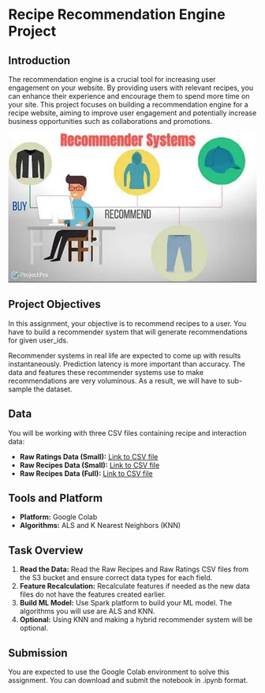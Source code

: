 # Recipe Recommendation Engine Project

## Introduction
The recommendation engine is a crucial tool for increasing user engagement on your website. By providing users with relevant recipes, you can enhance their experience and encourage them to spend more time on your site. This project focuses on building a recommendation engine for a recipe website, aiming to improve user engagement and potentially increase business opportunities such as collaborations and promotions.

![image](recommender.jpg)

## Project Objectives
In this assignment, your objective is to recommend recipes to a user. You have to build a recommender system that will generate recommendations for given user_ids.

Recommender systems in real life are expected to come up with results instantaneously. Prediction latency is more important than accuracy. The data and features these recommender systems use to make recommendations are very voluminous. As a result, we will have to sub-sample the dataset.

## Data
You will be working with three CSV files containing recipe and interaction data:

- **Raw Ratings Data (Small):** [Link to CSV file](https://raw-recipes-clean-upgrad.s3.amazonaws.com/raw_ratings_small.csv)
- **Raw Recipes Data (Small):** [Link to CSV file](https://raw-recipes-clean-upgrad.s3.amazonaws.com/raw_recipies_small.csv)
- **Raw Recipes Data (Full):** [Link to CSV file](https://raw-recipes-clean-upgrad.s3.amazonaws.com/RAW_recipes_cleaned.csv)

## Tools and Platform
- **Platform:** Google Colab
- **Algorithms:** ALS and K Nearest Neighbors (KNN)

## Task Overview
1. **Read the Data:** Read the Raw Recipes and Raw Ratings CSV files from the S3 bucket and ensure correct data types for each field.
2. **Feature Recalculation:** Recalculate features if needed as the new data files do not have the features created earlier.
3. **Build ML Model:** Use Spark platform to build your ML model. The algorithms you will use are ALS and KNN.
4. **Optional:** Using KNN and making a hybrid recommender system will be optional.

## Submission
You are expected to use the Google Colab environment to solve this assignment. You can download and submit the notebook in .ipynb format.
